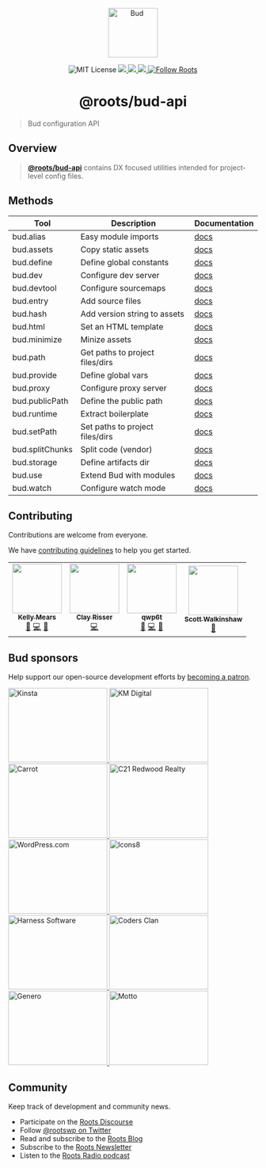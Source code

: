 <p align="center">
  <img alt="Bud" src="https://cdn.roots.io/app/uploads/logo-bud.svg" height="100">
</p>

<p align="center">
  <img alt="MIT License" src="https://img.shields.io/github/license/roots/bud?color=%23525ddc&style=flat-square">
  <a href="https://www.npmjs.com/package/@roots/bud-api">
    <img src="https://img.shields.io/npm/v/@roots/bud-api.svg?color=%23525ddc&style=flat-square" />
  </a>
  <a href="https://codeclimate.com/github/roots/bud-support/maintainability">
    <img src="https://img.shields.io/codeclimate/maintainability/roots/bud-support?color=%23525ddc&style=flat-square" />
  </a>
  <a href="Typescript" src="https://github.com/roots/bud/tree/stable/typings">
    <img src="https://img.shields.io/badge/typings-%40roots%2Fbud--typings-%23525ddc" />
  </a>
  <a href="https://twitter.com/rootswp">
    <img alt="Follow Roots" src="https://img.shields.io/twitter/follow/rootswp.svg?color=%23525ddc&style=flat-square" />
  </a>
</p>

<h1 align="center">
  <strong>@roots/bud-api</strong>
</h1>

> Bud configuration API

## Overview

> [**@roots/bud-api**](https://github.com/roots/bud/tree/stable/packages/@roots/bud-api) contains DX focused utilities intended for project-level config files.

## Methods

| Tool            | Description                     | Documentation             |
| --------------- | ------------------------------- | ------------------------- |
| bud.alias       | Easy module imports             | [docs](config/alias)      |
| bud.assets      | Copy static assets              | [docs](config/assets)     |
| bud.define      | Define global constants         | [docs](config/define)     |
| bud.dev         | Configure dev server            | [docs](config/dev)        |
| bud.devtool     | Configure sourcemaps            | [docs](config/devtool)    |
| bud.entry       | Add source files                | [docs](config/entry)      |
| bud.hash        | Add version string to assets    | [docs](config/hash)       |
| bud.html        | Set an HTML template            | [docs](config/html)       |
| bud.minimize    | Minize assets                   | [docs](config/minimize)   |
| bud.path        | Get paths to project files/dirs | [docs](config/path)       |
| bud.provide     | Define global vars              | [docs](config/provide)    |
| bud.proxy       | Configure proxy server          | [docs](config/proxy)      |
| bud.publicPath  | Define the public path          | [docs](config/publicPath) |
| bud.runtime     | Extract boilerplate             | [docs](config/runtime)    |
| bud.setPath     | Set paths to project files/dirs | [docs](config/setPath)    |
| bud.splitChunks | Split code (vendor)             | [docs](config/vendor)     |
| bud.storage     | Define artifacts dir            | [docs](config/storage)    |
| bud.use         | Extend Bud with modules         | [docs](config/use)        |
| bud.watch       | Configure watch mode            | [docs](config/watch)      |

## Contributing

Contributions are welcome from everyone.

We have [contributing guidelines](https://github.com/roots/guidelines/blob/master/CONTRIBUTING.md) to help you get started.

<!-- ALL-CONTRIBUTORS-LIST:START - Do not remove or modify this section -->

<!-- prettier-ignore-start -->

<!-- markdownlint-disable -->

<table>
  <tr>
    <td align="center"><a href="https://kellymears.me/"><img src="https://avatars.githubusercontent.com/u/397606?v=4?s=100" width="100px;" alt=""/><br /><sub><b>Kelly Mears</b></sub></a><br /><a href="#maintenance-kellymears" title="Maintenance">🚧</a> <a href="https://github.com/roots/bud/commits?author=kellymears" title="Code">💻</a> <a href="https://github.com/roots/bud/commits?author=kellymears" title="Documentation">📖</a></td>
    <td align="center"><a href="https://github.com/clayrisser"><img src="https://avatars.githubusercontent.com/u/6234038?v=4?s=100" width="100px;" alt=""/><br /><sub><b>Clay Risser</b></sub></a><br /><a href="https://github.com/roots/bud/commits?author=clayrisser" title="Code">💻</a></td>
    <td align="center"><a href="https://github.com/QWp6t"><img src="https://avatars.githubusercontent.com/u/2104321?v=4?s=100" width="100px;" alt=""/><br /><sub><b>qwp6t</b></sub></a><br /><a href="#maintenance-QWp6t" title="Maintenance">🚧</a> <a href="https://github.com/roots/bud/commits?author=QWp6t" title="Code">💻</a> <a href="https://github.com/roots/bud/commits?author=QWp6t" title="Documentation">📖</a></td>
    <td align="center"><a href="https://github.com/swalkinshaw"><img src="https://avatars.githubusercontent.com/u/295605?v=4?s=100" width="100px;" alt=""/><br /><sub><b>Scott Walkinshaw</b></sub></a><br /><a href="https://github.com/roots/bud/commits?author=swalkinshaw" title="Documentation">📖</a></td>
  </tr>
</table>

<!-- markdownlint-restore -->

<!-- prettier-ignore-end -->

<!-- ALL-CONTRIBUTORS-LIST:END -->

## Bud sponsors

Help support our open-source development efforts by [becoming a patron](https://www.patreon.com/rootsdev).

<a href="https://kinsta.com/?kaid=OFDHAJIXUDIV">
  <img src="https://cdn.roots.io/app/uploads/kinsta.svg" alt="Kinsta" width="200" height="150">
</a>
<a href="https://k-m.com/">
  <img src="https://cdn.roots.io/app/uploads/km-digital.svg" alt="KM Digital" width="200" height="150">
</a>
<a href="https://carrot.com/">
  <img src="https://cdn.roots.io/app/uploads/carrot.svg" alt="Carrot" width="200" height="150">
</a>
<a href="https://www.c21redwood.com/">
  <img src="https://cdn.roots.io/app/uploads/c21redwood.svg" alt="C21 Redwood Realty" width="200" height="150">
</a>
<a href="https://wordpress.com/">
  <img src="https://cdn.roots.io/app/uploads/wordpress.svg" alt="WordPress.com" width="200" height="150">
</a>
<a href="https://icons8.com/">
  <img src="https://cdn.roots.io/app/uploads/icons8.svg" alt="Icons8" width="200" height="150">
</a>
<a href="https://www.harnessup.com/">
  <img src="https://cdn.roots.io/app/uploads/harness-software.svg" alt="Harness Software" width="200" height="150">
</a>
<a href="https://www.codersclan.com/">
  <img src="https://cdn.roots.io/app/uploads/coders-clan.svg" alt="Coders Clan" width="200" height="150">
</a>
<a href="https://generodigital.com/">
  <img src="https://cdn.roots.io/app/uploads/genero.svg" alt="Genero" width="200" height="150">
</a>
<a href="https://motto.ca/roots">
  <img src="https://cdn.roots.io/app/uploads/motto.svg" alt="Motto" width="200" height="150">
</a>

## Community

Keep track of development and community news.

- Participate on the [Roots Discourse](https://discourse.roots.io/)
- Follow [@rootswp on Twitter](https://twitter.com/rootswp)
- Read and subscribe to the [Roots Blog](https://roots.io/blog/)
- Subscribe to the [Roots Newsletter](https://roots.io/subscribe/)
- Listen to the [Roots Radio podcast](https://roots.io/podcast/)
